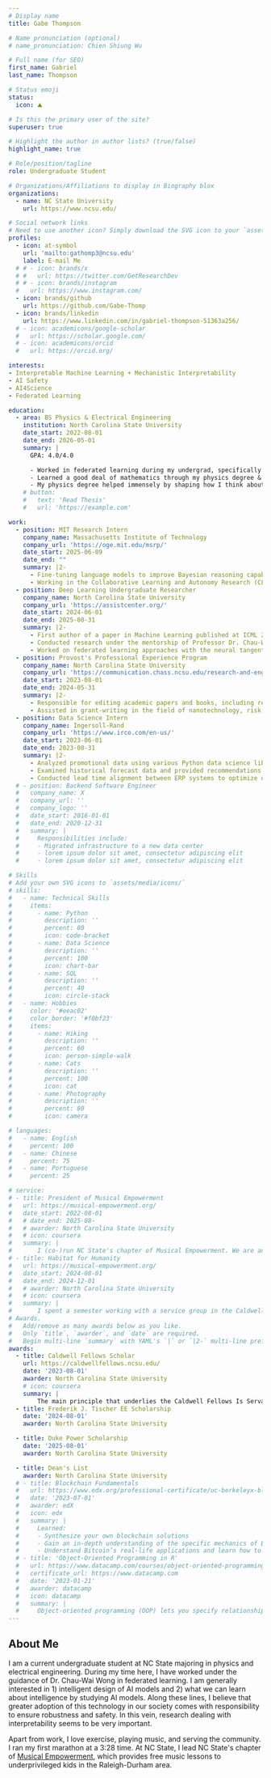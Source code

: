 ```yaml
---
# Display name
title: Gabe Thompson

# Name pronunciation (optional)
# name_pronunciation: Chien Shiung Wu

# Full name (for SEO)
first_name: Gabriel
last_name: Thompson

# Status emoji
status:
  icon: ⛰️

# Is this the primary user of the site?
superuser: true

# Highlight the author in author lists? (true/false)
highlight_name: true

# Role/position/tagline
role: Undergraduate Student

# Organizations/Affiliations to display in Biography blox
organizations:
  - name: NC State University
    url: https://www.ncsu.edu/

# Social network links
# Need to use another icon? Simply download the SVG icon to your `assets/media/icons/` folder.
profiles:
  - icon: at-symbol
    url: 'mailto:gathomp3@ncsu.edu'
    label: E-mail Me
  # # - icon: brands/x
  # #   url: https://twitter.com/GetResearchDev
  # # - icon: brands/instagram
  #   url: https://www.instagram.com/
  - icon: brands/github
    url: https://github.com/Gabe-Thomp
  - icon: brands/linkedin
    url: https://www.linkedin.com/in/gabriel-thompson-51363a256/
  # - icon: academicons/google-scholar
  #   url: https://scholar.google.com/
  # - icon: academicons/orcid
  #   url: https://orcid.org/

interests:
- Interpretable Machine Learning + Mechanistic Interpretability
- AI Safety
- AI4Science
- Federated Learning

education:
  - area: BS Physics & Electrical Engineering 
    institution: North Carolina State University
    date_start: 2022-08-01
    date_end: 2026-05-01
    summary: |
      GPA: 4.0/4.0

      - Worked in federated learning during my undergrad, specifically on applying the Neural Tangent Kernel to combat data heterogeneity. Culminated in a first author paper at ICML 2025. Supervised by [Prof Chau-Wai Wong](https://ncsu-wong.org/).
      - Learned a good deal of mathematics through my physics degree & other courses that I found interesting such as *numerical analysis* and *linear transformation and matrix theory (extra linear algebra)*.
      - My physics degree helped immensely by shaping how I think about problem solving. My EE degree showed me some examples of where this sort of thinking can be applied.
    # button:
    #   text: 'Read Thesis'
    #   url: 'https://example.com'

work:
  - position: MIT Research Intern
    company_name: Massachusetts Institute of Technology
    company_url: 'https://oge.mit.edu/msrp/'
    date_start: 2025-06-09
    date_end: ""
    summary: |2-
      - Fine-tuning language models to improve Bayesian reasoning capabilities in the context of preference elicitation.
      - Working in the Collaborative Learning and Autonomy Research (CLEAR) lab, MIT CSAIL, supervised by Dr. Andreea Bobu.
  - position: Deep Learning Undergraduate Researcher
    company_name: North Carolina State University
    company_url: 'https://assistcenter.org/'
    date_start: 2024-06-01
    date_end: 2025-08-31
    summary: |2-
      - First author of a paper in Machine Learning published at ICML 2025.
      - Conducted research under the mentorship of Professor Dr. Chau-Wai Wong.
      - Worked on federated learning approaches with the neural tangent kernel.
  - position: Provost's Professional Experience Program
    company_name: North Carolina State University
    company_url: 'https://communication.chass.ncsu.edu/research-and-engagement/pcost/'
    date_start: 2023-08-01
    date_end: 2024-05-31
    summary: |2-
      - Responsible for editing academic papers and books, including recently published book “Pandemic Resilience” by Dr. David Berube
      - Assisted in grant-writing in the field of nanotechnology, risk, and science communication.
  - position: Data Science Intern
    company_name: Ingersoll-Rand
    company_url: 'https://www.irco.com/en-us/'
    date_start: 2023-06-01
    date_end: 2023-08-31
    summary: |2-
      - Analyzed promotional data using various Python data science libraries and statistical techniques to analyze effectiveness of promotional deals
      - Examined historical forecast data and provided recommendations for model improvement in low-volume supply chain 
      - Conducted lead time alignment between ERP systems to optimize operational efficiency
  # - position: Backend Software Engineer
  #   company_name: X
  #   company_url: ''
  #   company_logo: ''
  #   date_start: 2016-01-01
  #   date_end: 2020-12-31
  #   summary: |
  #     Responsibilities include:
  #     - Migrated infrastructure to a new data center
  #     - lorem ipsum dolor sit amet, consectetur adipiscing elit
  #     - lorem ipsum dolor sit amet, consectetur adipiscing elit

# Skills
# Add your own SVG icons to `assets/media/icons/`
# skills:
#   - name: Technical Skills
#     items:
#       - name: Python
#         description: ''
#         percent: 80
#         icon: code-bracket
#       - name: Data Science
#         description: ''
#         percent: 100
#         icon: chart-bar
#       - name: SQL
#         description: ''
#         percent: 40
#         icon: circle-stack
#   - name: Hobbies
#     color: '#eeac02'
#     color_border: '#f0bf23'
#     items:
#       - name: Hiking
#         description: ''
#         percent: 60
#         icon: person-simple-walk
#       - name: Cats
#         description: ''
#         percent: 100
#         icon: cat
#       - name: Photography
#         description: ''
#         percent: 80
#         icon: camera

# languages:
#   - name: English
#     percent: 100
#   - name: Chinese
#     percent: 75
#   - name: Portuguese
#     percent: 25

# service:
# - title: President of Musical Empowerment
#   url: https://musical-empowerment.org/
#   date_start: 2022-08-01
#   # date_end: 2025-08-
#   # awarder: North Carolina State University
#   # icon: coursera
#   summary: |
#       I (co-)run NC State's chapter of Musical Empowerment. We are an organization dedicated to providing free music lessons to underprivileged youth in the local community by pairing volunteer teachers with students in need.
# - title: Habitat for Humanity
#   url: https://musical-empowerment.org/
#   date_start: 2024-08-01
#   date_end: 2024-12-01
#   # awarder: North Carolina State University
#   # icon: coursera
#   summary: |
#       I spent a semester working with a service group in the Caldwell Fellows Program. We worked for Habitat for Humanity creating maps using GIS software.
# Awards.
#   Add/remove as many awards below as you like.
#   Only `title`, `awarder`, and `date` are required.
#   Begin multi-line `summary` with YAML's `|` or `|2-` multi-line prefix and indent 2 spaces below.
awards:
  - title: Caldwell Fellows Scholar
    url: https://caldwellfellows.ncsu.edu/
    date: '2023-08-01'
    awarder: North Carolina State University
    # icon: coursera
    summary: |
        The main principle that underlies the Caldwell Fellows Is Servant-Leadership. Selected among 30 students in my class at NC State, the program is focused on developing the next generation of creative and conscientious leaders.The main principle that underlies the Caldwell Fellows Is Servant-Leadership. Selected among 30 students in my class at NC State, the program is focused on developing the next generation of creative and conscientious leaders.
  - title: Frederik J. Tischer EE Scholarship
    date: '2024-08-01'
    awarder: North Carolina State University

  - title: Duke Power Scholarship
    date: '2025-08-01'
    awarder: North Carolina State University

  - title: Dean's List
    awarder: North Carolina State University
  # - title: Blockchain Fundamentals
  #   url: https://www.edx.org/professional-certificate/uc-berkeleyx-blockchain-fundamentals
  #   date: '2023-07-01'
  #   awarder: edX
  #   icon: edx
  #   summary: |
  #     Learned:
  #     - Synthesize your own blockchain solutions
  #     - Gain an in-depth understanding of the specific mechanics of Bitcoin
  #     - Understand Bitcoin’s real-life applications and learn how to attack and destroy Bitcoin, Ethereum, smart contracts and Dapps, and alternatives to Bitcoin’s Proof-of-Work consensus algorithm
  # - title: 'Object-Oriented Programming in R'
  #   url: https://www.datacamp.com/courses/object-oriented-programming-with-s3-and-r6-in-r
  #   certificate_url: https://www.datacamp.com
  #   date: '2023-01-21'
  #   awarder: datacamp
  #   icon: datacamp
  #   summary: |
  #     Object-oriented programming (OOP) lets you specify relationships between functions and the objects that they can act on, helping you manage complexity in your code. This is an intermediate level course, providing an introduction to OOP, using the S3 and R6 systems. S3 is a great day-to-day R programming tool that simplifies some of the functions that you write. R6 is especially useful for industry-specific analyses, working with web APIs, and building GUIs.
---
```


## About Me

I am a current undergraduate student at NC State majoring in physics and electrical engineering. During my time here, I have worked under the guidance of Dr. Chau-Wai Wong in federated learning. I am generally interested in 1) intelligent design of AI models and 2) what we can learn about intelligence by studying AI models. Along these lines, I believe that greater adoption of this technology in our society comes with responsibility to ensure robustness and safety. In this vein, research dealing with interpretability seems to be very important.

Apart from work, I love exercise, playing music, and serving the community. I ran my first marathon at a 3:28 time. At NC State, I lead NC State's chapter of [Musical Empowerment](https://musical-empowerment.org/), which provides free music lessons to underprivileged kids in the Raleigh-Durham area. 
